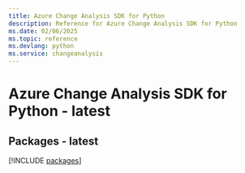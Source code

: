 ```yaml
---
title: Azure Change Analysis SDK for Python
description: Reference for Azure Change Analysis SDK for Python
ms.date: 02/06/2025
ms.topic: reference
ms.devlang: python
ms.service: changeanalysis
---
```

# Azure Change Analysis SDK for Python - latest
## Packages - latest
[!INCLUDE [packages](change-analysis-index.md)]